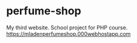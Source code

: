 # perfume-shop
My third website. School project for PHP course.
https://mladenperfumeshop.000webhostapp.com
